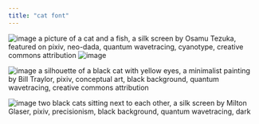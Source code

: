 ```yaml
---
title: "cat font"
---
```


![image](https://gyazo.com/c0eec61b440463f09eca54c8eba15c00/thumb/1000)
a picture of a cat and a fish, a silk screen by Osamu Tezuka, featured on pixiv, neo-dada, quantum wavetracing, cyanotype, creative commons attribution
![image](https://gyazo.com/8ceef7ecd408683b5ca33061b83ff090/thumb/1000)

![image](https://gyazo.com/b87ff6ec862993d33b501a95307f242b/thumb/1000)
a silhouette of a black cat with yellow eyes, a minimalist painting by Bill Traylor, pixiv, conceptual art, black background, quantum wavetracing, creative commons attribution

![image](https://gyazo.com/c3c6919e20226ea7f2338c7a472c3eae/thumb/1000)
two black cats sitting next to each other, a silk screen by Milton Glaser, pixiv, precisionism, black background, quantum wavetracing, dark
